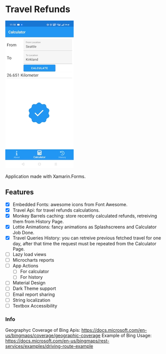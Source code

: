 # Travel Refunds

<img src="https://github.com/Daniele-Tentoni/xamarin-travel-refunds/blob/main/screenshots/travel_result_screenshot.jpg" alt="Application screenshot" width="216" heigth="468">

Application made with Xamarin.Forms.

## Features

- [x] Embedded Fonts: awesome icons from Font Awesome.
- [x] Travel Api: for travel refunds calculations.
- [x] Monkey Barrels caching: store recently calculated refunds, retreiving them from History Page.
- [x] Lottie Animations: fancy animations as Splashscreens and Calculator Job Done.
- [x] Travel Queries History: you can retreive previous fetched travel for one day, after that time the request must be repeated from the Calculator Page.
- [ ] Lazy load views
- [ ] Microcharts reports
- [ ] App Actions
    - [ ] For calculator
    - [ ] For history
- [ ] Material Design
- [ ] Dark Theme support
- [ ] Email report sharing
- [ ] String localization
- [ ] Textbox Accessibility

### Info

Geographyc Coverage of Bing Apis: https://docs.microsoft.com/en-us/bingmaps/coverage/geographic-coverage
Example of Bing Usage: https://docs.microsoft.com/en-us/bingmaps/rest-services/examples/driving-route-example
